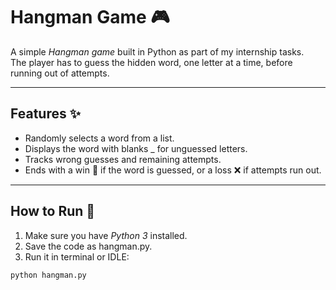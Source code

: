 # Hangman Game 🎮  

A simple *Hangman game* built in Python as part of my internship tasks.  
The player has to guess the hidden word, one letter at a time, before running out of attempts.  

---

## Features ✨
- Randomly selects a word from a list.  
- Displays the word with blanks _ for unguessed letters.  
- Tracks wrong guesses and remaining attempts.  
- Ends with a win 🎉 if the word is guessed, or a loss ❌ if attempts run out.  

---

## How to Run 🚀
1. Make sure you have *Python 3* installed.  
2. Save the code as hangman.py.  
3. Run it in terminal or IDLE:  

```bash
python hangman.py
